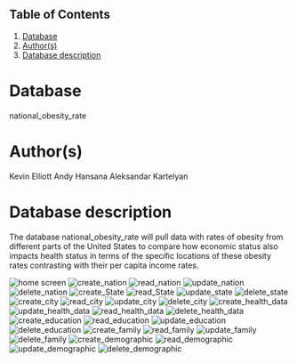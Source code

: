 ## Table of Contents
1. [Database](#database)
1. [Author(s)](#author)
1. [Database description](#description)
 
# Database
national_obesity_rate 
# Author(s)
Kevin Elliott
Andy Hansana
Aleksandar Kartelyan
# Database description
The database national_obesity_rate will pull data with rates of obesity from different parts of the United States to compare how economic status also impacts health status in terms of the specific locations of these obesity rates contrasting with their per capita income rates.




![home screen](https://user-images.githubusercontent.com/56138595/139386549-e9d9420c-3c90-42f9-ac18-cdd91e848445.png)
![create_nation](https://user-images.githubusercontent.com/56138595/139386598-93b97208-42e3-4218-b851-143fb3d20212.png)
![read_nation](https://user-images.githubusercontent.com/56138595/139386614-9938bff6-f70f-4e34-ad55-ba655b8b8a84.png)
![update_nation](https://user-images.githubusercontent.com/56138595/139386629-ea138b10-30be-45d6-958b-3383c7e37958.png)
![delete_nation](https://user-images.githubusercontent.com/56138595/139386645-160c7a5d-892b-4563-8b37-2e7e33c44f25.png)
![create_State](https://user-images.githubusercontent.com/56138595/139386659-1a37f6f4-c014-4486-99e6-a9c819c9ae78.png)
![read_State](https://user-images.githubusercontent.com/56138595/139386668-4ef9bb42-10f1-4905-86c2-4f6cff48086a.png)
![update_state](https://user-images.githubusercontent.com/56138595/139386675-5d7523ce-18b6-4ec5-876f-3c8d3932e20f.png)
![delete_state](https://user-images.githubusercontent.com/56138595/139386682-414dfcef-2b9f-46ef-be75-4c60d44fa8a7.png)
![create_city](https://user-images.githubusercontent.com/56138595/139386694-db44c78d-0b2c-4e5a-a1eb-3db17a82def5.png)
![read_city](https://user-images.githubusercontent.com/56138595/139386755-2b12e561-5330-4615-b845-bb63f412ab87.png)
![update_city](https://user-images.githubusercontent.com/56138595/139386763-2635f506-7ec9-4f86-a431-12facdedfb9a.png)
![delete_city](https://user-images.githubusercontent.com/56138595/139386768-783ec0df-d5e1-4008-9282-b9f71074fb2f.png)
![create_health_data](https://user-images.githubusercontent.com/56138595/139386784-480f4973-ecfb-413b-b3bc-392575ad0a55.png)
![update_health_data](https://user-images.githubusercontent.com/56138595/139386790-368c37ba-7f73-40fc-b694-10bda5ac69ac.png)
![read_health_data](https://user-images.githubusercontent.com/56138595/139386814-7c8d6809-c92e-48cb-8f86-d797cab36641.png)
![delete_health_data](https://user-images.githubusercontent.com/56138595/139386818-dc7e5346-98b4-4223-b1e2-46ad4f75aa31.png)
![create_education](https://user-images.githubusercontent.com/56138595/139386866-63c8b8a1-26e6-49d9-9d00-26290065c312.png)
![read_education](https://user-images.githubusercontent.com/56138595/139386890-f8eaf8f9-47fb-4227-b847-8a72c864ce07.png)
![update_education](https://user-images.githubusercontent.com/56138595/139386901-d00a0b46-ee70-4188-93a6-2ed841c12be5.png)
![delete_education](https://user-images.githubusercontent.com/56138595/139386914-c5ba1c35-e838-4990-aa61-8d9344d0079f.png)
![create_family](https://user-images.githubusercontent.com/56138595/139386938-d7ec3dfe-a82b-4183-8ef5-fa4ff9d5fba5.png)
![read_family](https://user-images.githubusercontent.com/56138595/139386956-b48dbb8f-2696-4302-be4f-e491cc127541.png)
![update_family](https://user-images.githubusercontent.com/56138595/139386965-c1ce6fe4-002c-4c99-9522-f405cb969020.png)
![delete_family](https://user-images.githubusercontent.com/56138595/139386975-350cf344-d3f9-45a2-aaf1-b4a10e229766.png)
![create_demographic](https://user-images.githubusercontent.com/56138595/139387015-92501bbe-09fc-4b33-baf1-13cbff7137a8.png)
![read_demographic](https://user-images.githubusercontent.com/56138595/139387028-4430f645-67e2-4f90-8794-68f18e3267e1.png)
![update_demographic](https://user-images.githubusercontent.com/56138595/139387035-e5718108-40ca-4999-8d30-88642829b892.png)
![delete_demographic](https://user-images.githubusercontent.com/56138595/139387044-67a3df91-9e1c-472f-899e-0541c019e2b9.png)







